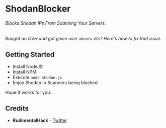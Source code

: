 # ShodanBlocker
###### Blocks Shodan IPs From Scanning Your Servers.

*Bought an OVH and got given user `ubuntu` etc? Here's how to fix that issue.*

## Getting Started
* Install NodeJS
* Install NPM
* Execute `node shodan.js` 
* Enjoy Shodan.io Scanners being blocked

Hope it works for you.

## Credits

* **RudimentalHack** - [Twitter](https://twitter.com/RudimentalHack)
